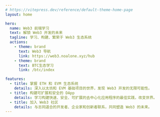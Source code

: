 ```yaml
---
# https://vitepress.dev/reference/default-theme-home-page
layout: home

hero:
  name: Web3 前端学习
  text: 解锁 Web3 开发的未来
  tagline: 学习、构建、繁荣于 Web3 生态系统
  actions:
    - theme: brand
      text: Web3 导航
      link: https://web3.noalone.xyz/hub
    - theme: brand
      text: BTC生态学习
      link: /btc/index

features:
  - title: 掌握 ETH 和 EVM 生态系统
    details: 深入以太坊和 EVM 基础项目的世界，发现 Web3 开发的无限可能性。
  - title: 构建可扩展和安全的 DApp
    details: 学习构建快速、安全、可扩展的去中心化应用程序的最佳实践，改变世界。
  - title: 加入 Web3 社区
    details: 与志同道合的开发者、企业家和创新者联系，共同塑造 Web3 的未来。
---
```


